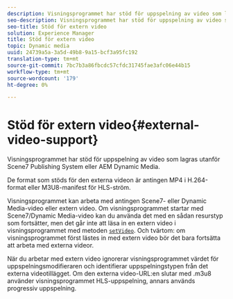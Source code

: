 ```yaml
---
description: Visningsprogrammet har stöd för uppspelning av video som lagras utanför Scene7 Publishing System eller AEM Dynamic Media.
seo-description: Visningsprogrammet har stöd för uppspelning av video som lagras utanför Scene7 Publishing System eller AEM Dynamic Media.
seo-title: Stöd för extern video
solution: Experience Manager
title: Stöd för extern video
topic: Dynamic media
uuid: 24739a5a-3a5d-49b8-9a15-bcf3a95fc192
translation-type: tm+mt
source-git-commit: 7bc7b3a86fbcdc57cfdc31745fae3afc06e44b15
workflow-type: tm+mt
source-wordcount: '179'
ht-degree: 0%

---
```



# Stöd för extern video{#external-video-support}

Visningsprogrammet har stöd för uppspelning av video som lagras utanför Scene7 Publishing System eller AEM Dynamic Media.

De format som stöds för den externa videon är antingen MP4 i H.264-format eller M3U8-manifest för HLS-ström.

Visningsprogrammet kan arbeta med antingen Scene7- eller Dynamic Media-video eller extern video. Om visningsprogrammet startar med Scene7/Dynamic Media-video kan du använda det med en sådan resurstyp som fortsätter, men det går inte att läsa in en extern video i visningsprogrammet med metoden [ `setVideo`](../../c-html5-s7-aem-asset-viewers/c-html5-video-reference/c-html5-video-viewer-20-javascriptapiref/r-html5-video-viewer-20-javascriptapiref-setvideo.md#reference-85d3422d6ce64a36ac74827120b5a17c). Och tvärtom: om visningsprogrammet först lästes in med extern video bör det bara fortsätta att arbeta med externa videor.

När du arbetar med extern video ignorerar visningsprogrammet värdet för uppspelningsmodifieraren och identifierar uppspelningstypen från det externa videotillägget. Om den externa video-URL:en slutar med .m3u8 använder visningsprogrammet HLS-uppspelning, annars används progressiv uppspelning.
